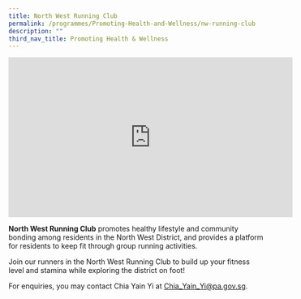 ```yaml
---
title: North West Running Club
permalink: /programmes/Promoting-Health-and-Wellness/nw-running-club
description: ""
third_nav_title: Promoting Health & Wellness
---
```

<meta name="description" content="North West running club">


<iframe width="560" height="315" src="https://www.youtube.com/embed/8S0x_lBlqrc" title="YouTube video player" frameborder="0" allow="accelerometer; autoplay; clipboard-write; encrypted-media; gyroscope; picture-in-picture" allowfullscreen></iframe>

**North West Running Club** promotes healthy lifestyle and community bonding among residents in the North West District, and provides a platform for residents to keep fit through group running activities.

Join our runners in the North West Running Club to build up your fitness level and stamina while exploring the district on foot!  
  
For enquiries, you may contact Chia Yain Yi at Chia_Yain_Yi@pa.gov.sg.
